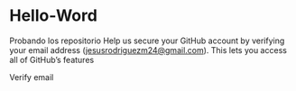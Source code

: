 # Hello-Word
Probando los repositorio
Help us secure your GitHub account by verifying your email address (jesusrodriguezm24@gmail.com). This lets you access all of GitHub’s features

Verify email 
